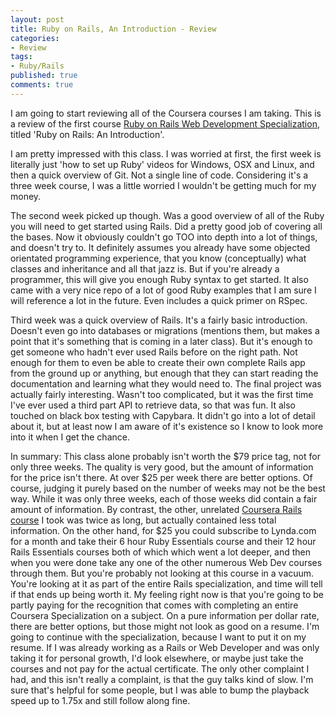 ```yaml
---
layout: post
title: Ruby on Rails, An Introduction - Review
categories: 
- Review
tags: 
- Ruby/Rails
published: true
comments: true
---
```


I am going to start reviewing all of the Coursera courses I am taking. This is a review of the first course <a href="https://www.coursera.org/specializations/full-stack" target="_blank">Ruby on Rails Web Development Specialization</a>, titled 'Ruby on Rails: An Introduction'. 

I am pretty impressed with this class. I was worried at first, the first week is literally just 'how to set up Ruby' videos for Windows, OSX and Linux, and then a quick overview of Git. Not a single line of code. Considering it's a three week course, I was a little worried I wouldn't be getting much for my money.

The second week picked up though. Was a good overview of all of the Ruby you will need to get started using Rails. Did a pretty good job of covering all the bases. Now it obviously couldn't go TOO into depth into a lot of things, and doesn't try to. It definitely assumes you already have some objected orientated programming experience, that you know (conceptually) what classes and inheritance and all that jazz is. But if you're already a programmer, this will give you enough Ruby syntax to get started. It also came with a very nice repo of a lot of good Ruby examples that I am sure I will reference a lot in the future. Even includes a quick primer on RSpec.

Third week was a quick overview of Rails. It's a fairly basic introduction. Doesn't even go into databases or migrations (mentions them, but makes a point that it's something that is coming in a later class). But it's enough to get someone who hadn't ever used Rails before on the right path. Not enough for them to even be able to create their own complete Rails app from the ground up or anything, but enough that they can start reading the documentation and learning what they would need to. The final project was actually fairly interesting. Wasn't too complicated, but it was the first time I've ever used a third part API to retrieve data, so that was fun. It also touched on black box testing with Capybara. It didn't go into a lot of detail about it, but at least now I am aware of it's existence so I know to look more into it when I get the chance.

In summary: This class alone probably isn't worth the $79 price tag, not for only three weeks. The quality is very good, but the amount of information for the price isn't there. At over $25 per week there are better options. Of course, judging it purely based on the number of weeks may not be the best way. While it was only three weeks, each of those weeks did contain a fair amount of information. By contrast, the other, unrelated <a href="https://www.coursera.org/course/webapplications" target="_blank">Coursera Rails course</a> I took was twice as long, but actually contained less total information. On the other hand, for $25 you could subscribe to Lynda.com for a month and take their 6 hour Ruby Essentials course and their 12 hour Rails Essentials courses both of which which went a lot deeper, and then when you were done take any one of the other numerous Web Dev courses through them. But you're probably not looking at this course in a vacuum. You're looking at it as part of the entire Rails specialization, and time will tell if that ends up being worth it. My feeling right now is that you're going to be partly paying for the recognition that comes with completing an entire Coursera Specialization on a subject. On a pure information per dollar rate, there are better options, but those might not look as good on a resume. I'm going to continue with the specialization, because I want to put it on my resume. If I was already working as a Rails or Web Developer and was only taking it for personal growth, I'd look elsewhere, or maybe just take the courses and not pay for the actual certificate. The only other complaint I had, and this isn't really a complaint, is that the guy talks kind of slow. I'm sure that's helpful for some people, but I was able to bump the playback speed up to 1.75x and still follow along fine.